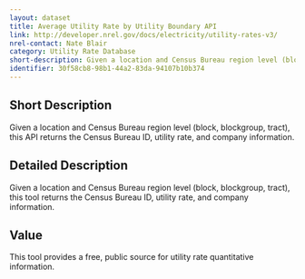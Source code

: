 ```yaml
---
layout: dataset
title: Average Utility Rate by Utility Boundary API
link: http://developer.nrel.gov/docs/electricity/utility-rates-v3/
nrel-contact: Nate Blair 
category: Utility Rate Database
short-description: Given a location and Census Bureau region level (block, blockgroup, tract), this API returns the Census Bureau ID, utility rate, and company information.
identifier: 30f58cb8-98b1-44a2-83da-94107b10b374
---
```


## Short Description

Given a location and Census Bureau region level (block, blockgroup, tract), this API returns the Census Bureau ID, utility rate, and company information.
 

## Detailed Description

Given a location and Census Bureau region level (block, blockgroup, tract), this tool returns the Census Bureau ID, utility rate, and company information.


## Value

This tool provides a free, public source for utility rate 
quantitative information.
